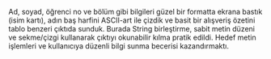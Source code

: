Ad, soyad, öğrenci no ve bölüm gibi bilgileri güzel bir formatta ekrana bastık (isim kartı), adın baş harfini ASCII-art ile çizdik ve basit bir alışveriş özetini tablo benzeri çıktıda sunduk. Burada String birleştirme, sabit metin düzeni ve sekme/çizgi kullanarak çıktıyı okunabilir kılma pratik edildi. Hedef metin işlemleri ve kullanıcıya düzenli bilgi sunma becerisi kazandırmaktı.
